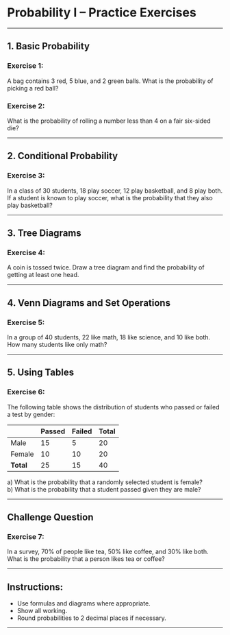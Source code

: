 
# Probability I – Practice Exercises

---

## **1. Basic Probability**

### Exercise 1:
A bag contains 3 red, 5 blue, and 2 green balls. What is the probability of picking a red ball?

### Exercise 2:
What is the probability of rolling a number less than 4 on a fair six-sided die?

---

## **2. Conditional Probability**

### Exercise 3:
In a class of 30 students, 18 play soccer, 12 play basketball, and 8 play both. If a student is known to play soccer, what is the probability that they also play basketball?

---

## **3. Tree Diagrams**

### Exercise 4:
A coin is tossed twice. Draw a tree diagram and find the probability of getting at least one head.

---

## **4. Venn Diagrams and Set Operations**

### Exercise 5:
In a group of 40 students, 22 like math, 18 like science, and 10 like both. How many students like only math?

---

## **5. Using Tables**

### Exercise 6:
The following table shows the distribution of students who passed or failed a test by gender:

|           | Passed | Failed | Total |
|-----------|--------|--------|-------|
| Male      | 15     | 5      | 20    |
| Female    | 10     | 10     | 20    |
| **Total** | 25     | 15     | 40    |

a) What is the probability that a randomly selected student is female?  
b) What is the probability that a student passed given they are male?

---

## Challenge Question

### Exercise 7:
In a survey, 70% of people like tea, 50% like coffee, and 30% like both. What is the probability that a person likes tea or coffee?

---

## Instructions:
- Use formulas and diagrams where appropriate.
- Show all working.
- Round probabilities to 2 decimal places if necessary.

---
